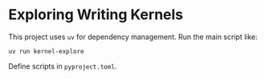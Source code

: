 # Exploring Writing Kernels

This project uses `uv` for dependency management. Run the main script like:

```
uv run kernel-explore
```

Define scripts in `pyproject.toml`.
